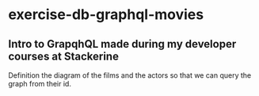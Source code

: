 # exercise-db-graphql-movies

## Intro to GrapqhQL made during my developer courses at Stackerine

Definition the diagram of the films and the actors so that we can query the graph from their id.
